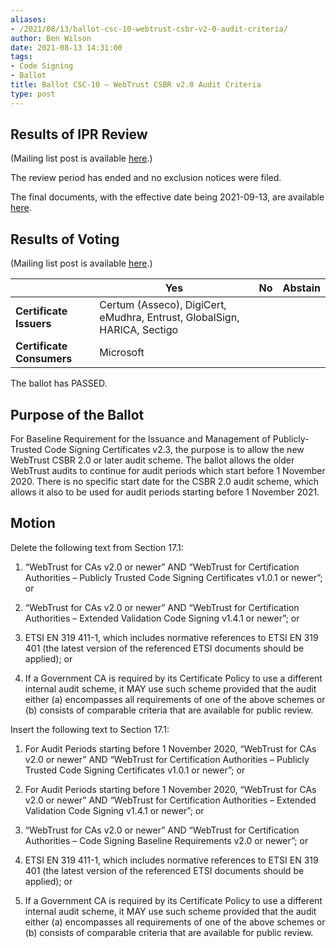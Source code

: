 ```yaml
---
aliases:
- /2021/08/13/ballot-csc-10-webtrust-csbr-v2-0-audit-criteria/
author: Ben Wilson
date: 2021-08-13 14:31:00
tags:
- Code Signing
- Ballot
title: Ballot CSC-10 – WebTrust CSBR v2.0 Audit Criteria
type: post
---
```


## Results of IPR Review

(Mailing list post is available [here][1].)

The review period has ended and no exclusion notices were filed.

The final documents, with the effective date being 2021-09-13, are available [here][2].

## Results of Voting

(Mailing list post is available [here][3].)

|                           | Yes                                                                      | No  | Abstain |
| ------------------------- | ------------------------------------------------------------------------ | --- | ------- |
| **Certificate Issuers**   | Certum (Asseco), DigiCert, eMudhra, Entrust, GlobalSign, HARICA, Sectigo |     |         |
| **Certificate Consumers** | Microsoft                                                                |     |         |

The ballot has PASSED.

## Purpose of the Ballot

For Baseline Requirement for the Issuance and Management of Publicly-Trusted Code Signing Certificates v2.3, the purpose is to allow the new WebTrust CSBR 2.0 or later audit scheme. The ballot allows the older WebTrust audits to continue for audit periods which start before 1 November 2020. There is no specific start date for the CSBR 2.0 audit scheme, which allows it also to be used for audit periods starting before 1 November 2021.

## Motion

Delete the following text from Section 17.1:

1. “WebTrust for CAs v2.0 or newer” AND “WebTrust for Certification Authorities – Publicly Trusted Code Signing Certificates v1.0.1 or newer”; or

1. “WebTrust for CAs v2.0 or newer” AND “WebTrust for Certification Authorities – Extended Validation Code Signing v1.4.1 or newer”; or

1. ETSI EN 319 411-1, which includes normative references to ETSI EN 319 401 (the latest version of the referenced ETSI documents should be applied); or

1. If a Government CA is required by its Certificate Policy to use a different internal audit scheme, it MAY use such scheme provided that the audit either (a) encompasses all requirements of one of the above schemes or (b) consists of comparable criteria that are available for public review.

Insert the following text to Section 17.1:

1. For Audit Periods starting before 1 November 2020, “WebTrust for CAs v2.0 or newer” AND “WebTrust for Certification Authorities – Publicly Trusted Code Signing Certificates v1.0.1 or newer”; or

1. For Audit Periods starting before 1 November 2020, “WebTrust for CAs v2.0 or newer” AND “WebTrust for Certification Authorities – Extended Validation Code Signing v1.4.1 or newer”; or

1. “WebTrust for CAs v2.0 or newer” AND “WebTrust for Certification Authorities – Code Signing Baseline Requirements v2.0 or newer”; or

1. ETSI EN 319 411-1, which includes normative references to ETSI EN 319 401 (the latest version of the referenced ETSI documents should be applied); or

1. If a Government CA is required by its Certificate Policy to use a different internal audit scheme, it MAY use such scheme provided that the audit either (a) encompasses all requirements of one of the above schemes or (b) consists of comparable criteria that are available for public review.

[1]: https://lists.cabforum.org/pipermail/cscwg-public/2021-September/000537.html
[2]: /working-groups/code-signing/documents/
[3]: https://lists.cabforum.org/pipermail/cscwg-public/2021-August/000505.html